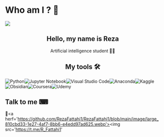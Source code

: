 
# Who am I ? 👋

<img aling='center' src='https://github.com/user-attachments/assets/7d97db7d-b4fc-446b-a9cd-d141433611f7'>


<h2 align='center'> Hello, my name is Reza  </h2>
<p align='center'> Artificial intelligence student 👨‍💻 </p>


<h2 align='center'> My tools 🛠 </h2>

![Python](https://img.shields.io/badge/python-3670A0?style=for-the-badge&logo=python&logoColor=ffdd54)![Jupyter Notebook](https://img.shields.io/badge/jupyter-%23FA0F00.svg?style=for-the-badge&logo=jupyter&logoColor=white)![Visual Studio Code](https://img.shields.io/badge/Visual%20Studio%20Code-0078d7.svg?style=for-the-badge&logo=visual-studio-code&logoColor=white)![Anaconda](https://img.shields.io/badge/Anaconda-%2344A833.svg?style=for-the-badge&logo=anaconda&logoColor=white)![Kaggle](https://img.shields.io/badge/Kaggle-035a7d?style=for-the-badge&logo=kaggle&logoColor=white)![Obsidian](https://img.shields.io/badge/Obsidian-%23483699.svg?style=for-the-badge&logo=obsidian&logoColor=white)![Coursera](https://img.shields.io/badge/Coursera-%230056D2.svg?style=for-the-badge&logo=Coursera&logoColor=white)![Udemy](https://img.shields.io/badge/Udemy-A435F0?style=for-the-badge&logo=Udemy&logoColor=white)

<h2 align='left'> Talk to me ⌨ </h2>

<َa herf='https://github.com/RezaFattahi1/RezaFattahi1/blob/main/image/large_810cbd33-1e27-4af7-8bb6-e4edd97ad625.webp'><img src='https://t.me/R_Fattahi1'
